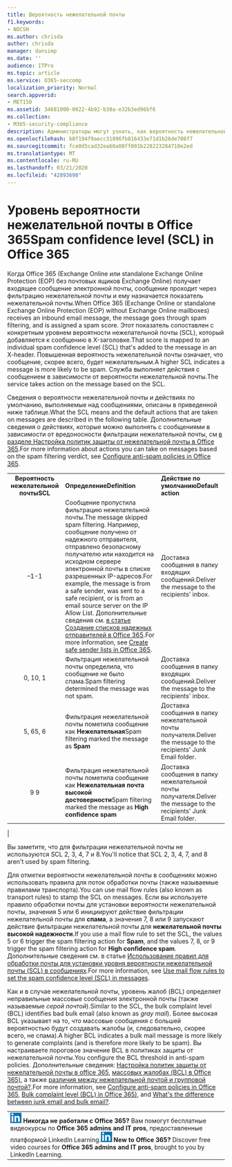 ```yaml
---
title: Вероятность нежелательной почты
f1.keywords:
- NOCSH
ms.author: chrisda
author: chrisda
manager: dansimp
ms.date: ''
audience: ITPro
ms.topic: article
ms.service: O365-seccomp
localization_priority: Normal
search.appverid:
- MET150
ms.assetid: 34681000-0022-4b92-b38a-e32b3ed96bf6
ms.collection:
- M365-security-compliance
description: Администраторы могут узнать, как вероятность нежелательной почты зависит от вероятности нежелательной почты, а также о действиях по умолчанию, применяемых при фильтрации нежелательной почты к сообщениям на основе вероятности нежелательной почты.
ms.openlocfilehash: b8f194f9aecc31896fb816433e71d1b26de708f7
ms.sourcegitcommit: fce0d5cad32ea60a08ff001b228223284710e2ed
ms.translationtype: MT
ms.contentlocale: ru-RU
ms.lasthandoff: 03/21/2020
ms.locfileid: "42893698"
---
```

# <a name="spam-confidence-level-scl-in-office-365"></a><span data-ttu-id="bd729-103">Уровень вероятности нежелательной почты в Office 365</span><span class="sxs-lookup"><span data-stu-id="bd729-103">Spam confidence level (SCL) in Office 365</span></span>

<span data-ttu-id="bd729-104">Когда Office 365 (Exchange Online или standalone Exchange Online Protection (EOP) без почтовых ящиков Exchange Online) получает входящее сообщение электронной почты, сообщение проходит через фильтрацию нежелательной почты и ему назначается показатель нежелательной почты.</span><span class="sxs-lookup"><span data-stu-id="bd729-104">When Office 365 (Exchange Online or standalone Exchange Online Protection (EOP) without Exchange Online mailboxes) receives an inbound email message, the message goes through spam filtering, and is assigned a spam score.</span></span> <span data-ttu-id="bd729-105">Этот показатель сопоставлен с конкретным уровнем вероятности нежелательной почты (SCL), который добавляется к сообщению в X-заголовке.</span><span class="sxs-lookup"><span data-stu-id="bd729-105">That score is mapped to an individual spam confidence level (SCL) that's added to the message in an X-header.</span></span> <span data-ttu-id="bd729-106">Повышенная вероятность нежелательной почты означает, что сообщение, скорее всего, будет нежелательным.</span><span class="sxs-lookup"><span data-stu-id="bd729-106">A higher SCL indicates a message is more likely to be spam.</span></span> <span data-ttu-id="bd729-107">Служба выполняет действия с сообщением в зависимости от вероятности нежелательной почты.</span><span class="sxs-lookup"><span data-stu-id="bd729-107">The service takes action on the message based on the SCL.</span></span>

<span data-ttu-id="bd729-108">Сведения о вероятности нежелательной почты и действиях по умолчанию, выполняемые над сообщениями, описаны в приведенной ниже таблице.</span><span class="sxs-lookup"><span data-stu-id="bd729-108">What the SCL means and the default actions that are taken on messages are described in the following table.</span></span> <span data-ttu-id="bd729-109">Дополнительные сведения о действиях, которые можно выполнять с сообщениями в зависимости от вредоносности фильтрации нежелательной почты, см [в разделе Настройка политик защиты от нежелательной почты в Office 365](configure-your-spam-filter-policies.md).</span><span class="sxs-lookup"><span data-stu-id="bd729-109">For more information about actions you can take on messages based on the spam filtering verdict, see [Configure anti-spam policies in Office 365](configure-your-spam-filter-policies.md).</span></span>

||||
|:---:|---|---|
|<span data-ttu-id="bd729-110">**Вероятность нежелательной почты**</span><span class="sxs-lookup"><span data-stu-id="bd729-110">**SCL**</span></span>|<span data-ttu-id="bd729-111">**Определение**</span><span class="sxs-lookup"><span data-stu-id="bd729-111">**Definition**</span></span>|<span data-ttu-id="bd729-112">**Действие по умолчанию**</span><span class="sxs-lookup"><span data-stu-id="bd729-112">**Default action**</span></span>|
|<span data-ttu-id="bd729-113">–1</span><span class="sxs-lookup"><span data-stu-id="bd729-113">-1</span></span>|<span data-ttu-id="bd729-114">Сообщение пропустила фильтрацию нежелательной почты.</span><span class="sxs-lookup"><span data-stu-id="bd729-114">The message skipped spam filtering.</span></span> <span data-ttu-id="bd729-115">Например, сообщение получено от надежного отправителя, отправлено безопасному получателю или находится на исходном сервере электронной почты в списке разрешенных IP-адресов.</span><span class="sxs-lookup"><span data-stu-id="bd729-115">For example, the message is from a safe sender, was sent to a safe recipient, or is from an email source server on the IP Allow List.</span></span> <span data-ttu-id="bd729-116">Дополнительные сведения см. [в статье Создание списков надежных отправителей в Office 365](create-safe-sender-lists-in-office-365.md).</span><span class="sxs-lookup"><span data-stu-id="bd729-116">For more information, see [Create safe sender lists in Office 365](create-safe-sender-lists-in-office-365.md).</span></span>|<span data-ttu-id="bd729-117">Доставка сообщения в папку входящих сообщений.</span><span class="sxs-lookup"><span data-stu-id="bd729-117">Deliver the message to the recipients' inbox.</span></span>|
|<span data-ttu-id="bd729-118">0, 1</span><span class="sxs-lookup"><span data-stu-id="bd729-118">0, 1</span></span>|<span data-ttu-id="bd729-119">Фильтрация нежелательной почты определила, что сообщение не было спама.</span><span class="sxs-lookup"><span data-stu-id="bd729-119">Spam filtering determined the message was not spam.</span></span>|<span data-ttu-id="bd729-120">Доставка сообщения в папку входящих сообщений.</span><span class="sxs-lookup"><span data-stu-id="bd729-120">Deliver the message to the recipients' inbox.</span></span>|
|<span data-ttu-id="bd729-121">5, 6</span><span class="sxs-lookup"><span data-stu-id="bd729-121">5, 6</span></span>|<span data-ttu-id="bd729-122">Фильтрация нежелательной почты пометила сообщение как **Нежелательная**</span><span class="sxs-lookup"><span data-stu-id="bd729-122">Spam filtering marked the message as **Spam**</span></span>|<span data-ttu-id="bd729-123">Доставка сообщения в папку нежелательной почты получателя.</span><span class="sxs-lookup"><span data-stu-id="bd729-123">Deliver the message to the recipients' Junk Email folder.</span></span>|
|<span data-ttu-id="bd729-124">9 </span><span class="sxs-lookup"><span data-stu-id="bd729-124">9</span></span>|<span data-ttu-id="bd729-125">Фильтрация нежелательной почты пометила сообщение как **Нежелательная почта высокой достоверности**</span><span class="sxs-lookup"><span data-stu-id="bd729-125">Spam filtering marked the message as **High confidence spam**</span></span>|<span data-ttu-id="bd729-126">Доставка сообщения в папку нежелательной почты получателя.</span><span class="sxs-lookup"><span data-stu-id="bd729-126">Deliver the message to the recipients' Junk Email folder.</span></span>|
|

<span data-ttu-id="bd729-127">Вы заметите, что для фильтрации нежелательной почты не используются SCL 2, 3, 4, 7 и 8.</span><span class="sxs-lookup"><span data-stu-id="bd729-127">You'll notice that SCL 2, 3, 4, 7, and 8 aren't used by spam filtering.</span></span>

<span data-ttu-id="bd729-128">Для отметки вероятности нежелательной почты в сообщениях можно использовать правила для поток обработки почты (также называемые правилами транспорта).</span><span class="sxs-lookup"><span data-stu-id="bd729-128">You can use mail flow rules (also known as transport rules) to stamp the SCL on messages.</span></span> <span data-ttu-id="bd729-129">Если вы используете правило обработки почты для установки вероятности нежелательной почты, значения 5 или 6 инициируют действие фильтрации нежелательной почты для **спама**, а значения 7, 8 или 9 запускают действие фильтрации нежелательной почты для **нежелательной почты высокой надежности**.</span><span class="sxs-lookup"><span data-stu-id="bd729-129">If you use a mail flow rule to set the SCL, the values 5 or 6 trigger the spam filtering action for **Spam**, and the values 7, 8, or 9 trigger the spam filtering action for **High confidence spam**.</span></span> <span data-ttu-id="bd729-130">Дополнительные сведения см. в статье [Использование правил для обработки почты для установки уровня вероятности нежелательной почты (SCL) в сообщениях](use-mail-flow-rules-to-set-the-spam-confidence-level-scl-in-messages.md).</span><span class="sxs-lookup"><span data-stu-id="bd729-130">For more information, see [Use mail flow rules to set the spam confidence level (SCL) in messages](use-mail-flow-rules-to-set-the-spam-confidence-level-scl-in-messages.md).</span></span>

<span data-ttu-id="bd729-131">Как и в случае нежелательной почты, уровень жалоб (BCL) определяет неправильные массовые сообщения электронной почты (также называемые _серой почтой_).</span><span class="sxs-lookup"><span data-stu-id="bd729-131">Similar to the SCL, the bulk complaint level (BCL) identifies bad bulk email (also known as _gray mail_).</span></span> <span data-ttu-id="bd729-132">Более высокая BCL указывает на то, что массовые сообщения с большей вероятностью будут создавать жалобы (и, следовательно, скорее всего, не спама).</span><span class="sxs-lookup"><span data-stu-id="bd729-132">A higher BCL indicates a bulk mail message is more likely to generate complaints (and is therefore more likely to be spam).</span></span> <span data-ttu-id="bd729-133">Вы настраиваете пороговое значение BCL в политиках защиты от нежелательной почты.</span><span class="sxs-lookup"><span data-stu-id="bd729-133">You configure the BCL threshold in anti-spam policies.</span></span> <span data-ttu-id="bd729-134">Дополнительные сведения: [Настройка политик защиты от нежелательной почты в office 365](configure-your-spam-filter-policies.md), [массовых жалобах (BCL) в Office 365)](bulk-complaint-level-values.md), а также [различия между нежелательной почтой и групповой почтой?](what-s-the-difference-between-junk-email-and-bulk-email.md).</span><span class="sxs-lookup"><span data-stu-id="bd729-134">For more information, see [Configure anti-spam policies in Office 365](configure-your-spam-filter-policies.md), [Bulk complaint level (BCL) in Office 365)](bulk-complaint-level-values.md), and [What's the difference between junk email and bulk email?](what-s-the-difference-between-junk-email-and-bulk-email.md).</span></span>

||
|:-----|
|<span data-ttu-id="bd729-p106">![Небольшой значок LinkedIn Learning](../../media/eac8a413-9498-4220-8544-1e37d1aaea13.png) **Никогда не работали с Office 365?**         Вам помогут бесплатные видеокурсы по **Office 365 admins and IT pros**, предоставленные платформой LinkedIn Learning.</span><span class="sxs-lookup"><span data-stu-id="bd729-p106">![The short icon for LinkedIn Learning](../../media/eac8a413-9498-4220-8544-1e37d1aaea13.png) **New to Office 365?**         Discover free video courses for **Office 365 admins and IT pros**, brought to you by LinkedIn Learning.</span></span>|
